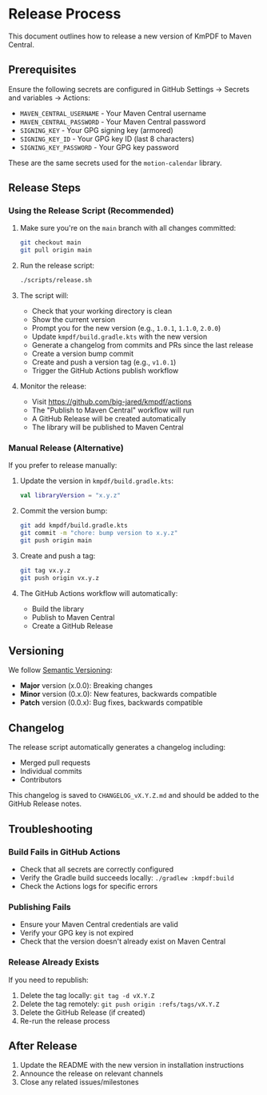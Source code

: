 # Release Process

This document outlines how to release a new version of KmPDF to Maven Central.

## Prerequisites

Ensure the following secrets are configured in GitHub Settings → Secrets and variables → Actions:

- `MAVEN_CENTRAL_USERNAME` - Your Maven Central username
- `MAVEN_CENTRAL_PASSWORD` - Your Maven Central password
- `SIGNING_KEY` - Your GPG signing key (armored)
- `SIGNING_KEY_ID` - Your GPG key ID (last 8 characters)
- `SIGNING_KEY_PASSWORD` - Your GPG key password

These are the same secrets used for the `motion-calendar` library.

## Release Steps

### Using the Release Script (Recommended)

1. Make sure you're on the `main` branch with all changes committed:
   ```bash
   git checkout main
   git pull origin main
   ```

2. Run the release script:
   ```bash
   ./scripts/release.sh
   ```

3. The script will:
   - Check that your working directory is clean
   - Show the current version
   - Prompt you for the new version (e.g., `1.0.1`, `1.1.0`, `2.0.0`)
   - Update `kmpdf/build.gradle.kts` with the new version
   - Generate a changelog from commits and PRs since the last release
   - Create a version bump commit
   - Create and push a version tag (e.g., `v1.0.1`)
   - Trigger the GitHub Actions publish workflow

4. Monitor the release:
   - Visit https://github.com/big-jared/kmpdf/actions
   - The "Publish to Maven Central" workflow will run
   - A GitHub Release will be created automatically
   - The library will be published to Maven Central

### Manual Release (Alternative)

If you prefer to release manually:

1. Update the version in `kmpdf/build.gradle.kts`:
   ```kotlin
   val libraryVersion = "x.y.z"
   ```

2. Commit the version bump:
   ```bash
   git add kmpdf/build.gradle.kts
   git commit -m "chore: bump version to x.y.z"
   git push origin main
   ```

3. Create and push a tag:
   ```bash
   git tag vx.y.z
   git push origin vx.y.z
   ```

4. The GitHub Actions workflow will automatically:
   - Build the library
   - Publish to Maven Central
   - Create a GitHub Release

## Versioning

We follow [Semantic Versioning](https://semver.org/):

- **Major** version (x.0.0): Breaking changes
- **Minor** version (0.x.0): New features, backwards compatible
- **Patch** version (0.0.x): Bug fixes, backwards compatible

## Changelog

The release script automatically generates a changelog including:
- Merged pull requests
- Individual commits
- Contributors

This changelog is saved to `CHANGELOG_vX.Y.Z.md` and should be added to the GitHub Release notes.

## Troubleshooting

### Build Fails in GitHub Actions

- Check that all secrets are correctly configured
- Verify the Gradle build succeeds locally: `./gradlew :kmpdf:build`
- Check the Actions logs for specific errors

### Publishing Fails

- Ensure your Maven Central credentials are valid
- Verify your GPG key is not expired
- Check that the version doesn't already exist on Maven Central

### Release Already Exists

If you need to republish:
1. Delete the tag locally: `git tag -d vX.Y.Z`
2. Delete the tag remotely: `git push origin :refs/tags/vX.Y.Z`
3. Delete the GitHub Release (if created)
4. Re-run the release process

## After Release

1. Update the README with the new version in installation instructions
2. Announce the release on relevant channels
3. Close any related issues/milestones
